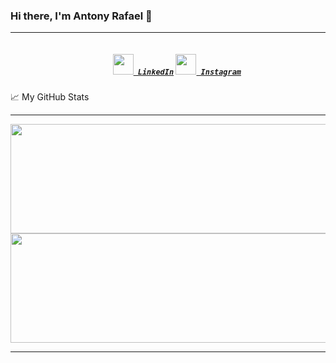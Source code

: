 ### Hi there, I'm Antony Rafael 👋
<hr>
<h5 align="center">
  <code>
    <a href="https://www.linkedin.com/in/antony-rafael-9924511a9/" title="LinkedIn Profile"><img width="33" src="https://github.com/zumrudu-anka/zumrudu-anka/blob/master/images/linkedin.svg"> LinkedIn</a></code>
  <code><a href="https://www.instagram.com/_antonyrafael/?hl=pt-br" title="Instagram Profile"><img width="33" src="https://github.com/zumrudu-anka/zumrudu-anka/blob/master/images/instagram.svg"> Instagram</a></code>
</h5>


📈 My GitHub Stats
<hr>

<p align=center>
  <a href="https://github.com/AntonyRafael/github-readme-stats" title="Go to Source">
    <img height=175 width=600 align="center" src="https://github-readme-stats.vercel.app/api?username=AntonyRafael&show_icons=true&theme=default">
  </a>
  <a href="https://github.com/AntonyRafael/github-readme-stats">
  <img height=175 width=600 align="center" src="https://github-readme-stats.vercel.app/api/top-langs/?username=AntonyRafael&hide=c%23,powershell,java&title_color=2aa889&text_color=99d1ce&icon_color=2bbc8a&bg_color=0c1014&langs_count=8&layout=compact&theme=default" />
  </a>
</p>

<hr>


<!--
**AntonyRafael/AntonyRafael** is a ✨ _special_ ✨ repository because its `README.md` (this file) appears on your GitHub profile.



Here are some ideas to get you started:

- 🔭 I’m currently working on ...
- 🌱 I’m currently learning ...
- 👯 I’m looking to collaborate on ...
- 🤔 I’m looking for help with ...
- 💬 Ask me about ...
- 📫 How to reach me: ...
- 😄 Pronouns: ...
- ⚡ Fun fact: ...
-->
